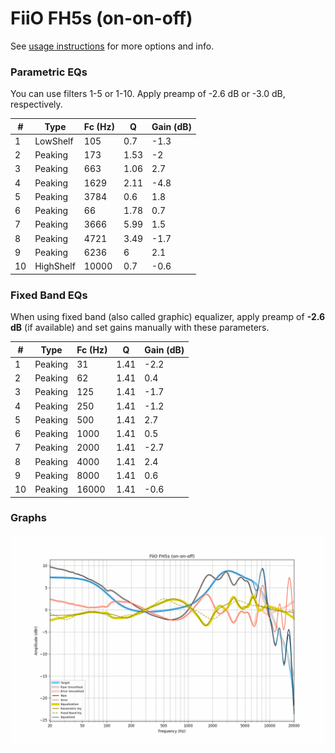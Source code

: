 # FiiO FH5s (on-on-off)
See [usage instructions](https://github.com/jaakkopasanen/AutoEq#usage) for more options and info.

### Parametric EQs
You can use filters 1-5 or 1-10. Apply preamp of -2.6 dB or -3.0 dB, respectively.

|   # | Type      |   Fc (Hz) |    Q |   Gain (dB) |
|-----|-----------|-----------|------|-------------|
|   1 | LowShelf  |       105 | 0.7  |        -1.3 |
|   2 | Peaking   |       173 | 1.53 |        -2   |
|   3 | Peaking   |       663 | 1.06 |         2.7 |
|   4 | Peaking   |      1629 | 2.11 |        -4.8 |
|   5 | Peaking   |      3784 | 0.6  |         1.8 |
|   6 | Peaking   |        66 | 1.78 |         0.7 |
|   7 | Peaking   |      3666 | 5.99 |         1.5 |
|   8 | Peaking   |      4721 | 3.49 |        -1.7 |
|   9 | Peaking   |      6236 | 6    |         2.1 |
|  10 | HighShelf |     10000 | 0.7  |        -0.6 |

### Fixed Band EQs
When using fixed band (also called graphic) equalizer, apply preamp of **-2.6 dB** (if available) and set gains manually with these parameters.

|   # | Type    |   Fc (Hz) |    Q |   Gain (dB) |
|-----|---------|-----------|------|-------------|
|   1 | Peaking |        31 | 1.41 |        -2.2 |
|   2 | Peaking |        62 | 1.41 |         0.4 |
|   3 | Peaking |       125 | 1.41 |        -1.7 |
|   4 | Peaking |       250 | 1.41 |        -1.2 |
|   5 | Peaking |       500 | 1.41 |         2.7 |
|   6 | Peaking |      1000 | 1.41 |         0.5 |
|   7 | Peaking |      2000 | 1.41 |        -2.7 |
|   8 | Peaking |      4000 | 1.41 |         2.4 |
|   9 | Peaking |      8000 | 1.41 |         0.6 |
|  10 | Peaking |     16000 | 1.41 |        -0.6 |

### Graphs
![](./FiiO%20FH5s%20(on-on-off).png)
